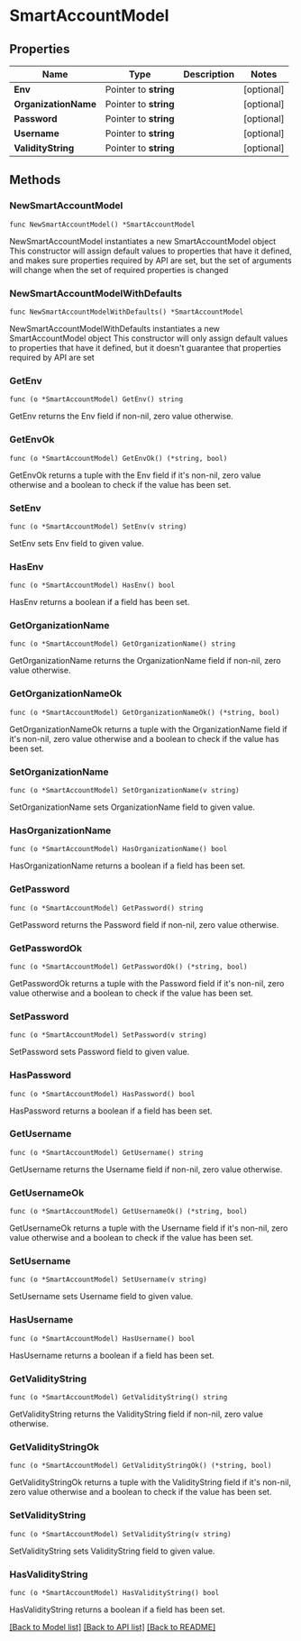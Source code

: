 # SmartAccountModel

## Properties

Name | Type | Description | Notes
------------ | ------------- | ------------- | -------------
**Env** | Pointer to **string** |  | [optional] 
**OrganizationName** | Pointer to **string** |  | [optional] 
**Password** | Pointer to **string** |  | [optional] 
**Username** | Pointer to **string** |  | [optional] 
**ValidityString** | Pointer to **string** |  | [optional] 

## Methods

### NewSmartAccountModel

`func NewSmartAccountModel() *SmartAccountModel`

NewSmartAccountModel instantiates a new SmartAccountModel object
This constructor will assign default values to properties that have it defined,
and makes sure properties required by API are set, but the set of arguments
will change when the set of required properties is changed

### NewSmartAccountModelWithDefaults

`func NewSmartAccountModelWithDefaults() *SmartAccountModel`

NewSmartAccountModelWithDefaults instantiates a new SmartAccountModel object
This constructor will only assign default values to properties that have it defined,
but it doesn't guarantee that properties required by API are set

### GetEnv

`func (o *SmartAccountModel) GetEnv() string`

GetEnv returns the Env field if non-nil, zero value otherwise.

### GetEnvOk

`func (o *SmartAccountModel) GetEnvOk() (*string, bool)`

GetEnvOk returns a tuple with the Env field if it's non-nil, zero value otherwise
and a boolean to check if the value has been set.

### SetEnv

`func (o *SmartAccountModel) SetEnv(v string)`

SetEnv sets Env field to given value.

### HasEnv

`func (o *SmartAccountModel) HasEnv() bool`

HasEnv returns a boolean if a field has been set.

### GetOrganizationName

`func (o *SmartAccountModel) GetOrganizationName() string`

GetOrganizationName returns the OrganizationName field if non-nil, zero value otherwise.

### GetOrganizationNameOk

`func (o *SmartAccountModel) GetOrganizationNameOk() (*string, bool)`

GetOrganizationNameOk returns a tuple with the OrganizationName field if it's non-nil, zero value otherwise
and a boolean to check if the value has been set.

### SetOrganizationName

`func (o *SmartAccountModel) SetOrganizationName(v string)`

SetOrganizationName sets OrganizationName field to given value.

### HasOrganizationName

`func (o *SmartAccountModel) HasOrganizationName() bool`

HasOrganizationName returns a boolean if a field has been set.

### GetPassword

`func (o *SmartAccountModel) GetPassword() string`

GetPassword returns the Password field if non-nil, zero value otherwise.

### GetPasswordOk

`func (o *SmartAccountModel) GetPasswordOk() (*string, bool)`

GetPasswordOk returns a tuple with the Password field if it's non-nil, zero value otherwise
and a boolean to check if the value has been set.

### SetPassword

`func (o *SmartAccountModel) SetPassword(v string)`

SetPassword sets Password field to given value.

### HasPassword

`func (o *SmartAccountModel) HasPassword() bool`

HasPassword returns a boolean if a field has been set.

### GetUsername

`func (o *SmartAccountModel) GetUsername() string`

GetUsername returns the Username field if non-nil, zero value otherwise.

### GetUsernameOk

`func (o *SmartAccountModel) GetUsernameOk() (*string, bool)`

GetUsernameOk returns a tuple with the Username field if it's non-nil, zero value otherwise
and a boolean to check if the value has been set.

### SetUsername

`func (o *SmartAccountModel) SetUsername(v string)`

SetUsername sets Username field to given value.

### HasUsername

`func (o *SmartAccountModel) HasUsername() bool`

HasUsername returns a boolean if a field has been set.

### GetValidityString

`func (o *SmartAccountModel) GetValidityString() string`

GetValidityString returns the ValidityString field if non-nil, zero value otherwise.

### GetValidityStringOk

`func (o *SmartAccountModel) GetValidityStringOk() (*string, bool)`

GetValidityStringOk returns a tuple with the ValidityString field if it's non-nil, zero value otherwise
and a boolean to check if the value has been set.

### SetValidityString

`func (o *SmartAccountModel) SetValidityString(v string)`

SetValidityString sets ValidityString field to given value.

### HasValidityString

`func (o *SmartAccountModel) HasValidityString() bool`

HasValidityString returns a boolean if a field has been set.


[[Back to Model list]](../README.md#documentation-for-models) [[Back to API list]](../README.md#documentation-for-api-endpoints) [[Back to README]](../README.md)


